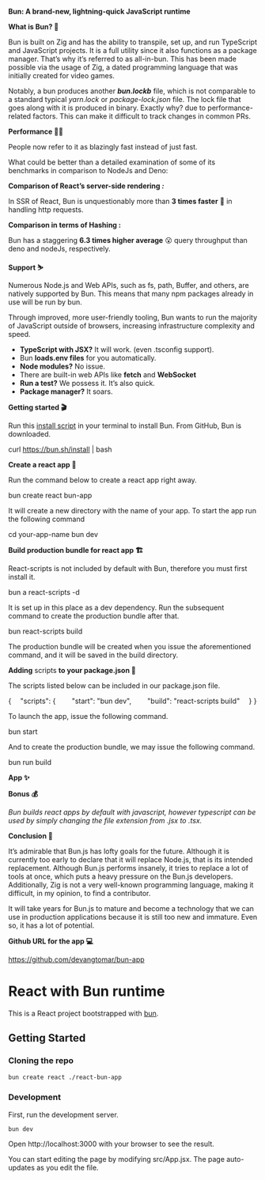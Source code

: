 **Bun: A brand-new, lightning-quick JavaScript runtime**


**What is Bun? 🤔**

Bun is built on Zig and has the ability to transpile, set up, and run TypeScript and JavaScript projects. It is a full utility since it also functions as a package manager. That’s why it’s referred to as all-in-bun. This has been made possible via the usage of Zig, a dated programming language that was initially created for video games.

Notably, a bun produces another ***bun.lockb*** file, which is not comparable to a standard typical *yarn.lock* or *package-lock.json* file. The lock file that goes along with it is produced in binary. Exactly why? due to performance-related factors. This can make it difficult to track changes in common PRs.

**Performance 🏃‍♂️**

People now refer to it as blazingly fast instead of just fast.

What could be better than a detailed examination of some of its benchmarks in comparison to NodeJs and Deno:

**Comparison of React’s server-side rendering *:***

In SSR of React, Bun is unquestionably more than **3 times faster** 🚀 in handling http requests.

**Comparison in terms of Hashing :**

Bun has a staggering **6.3 times higher average** 😮 query throughput than deno and nodeJs, respectively.

**Support ⛷️**

Numerous Node.js and Web APIs, such as fs, path, Buffer, and others, are natively supported by Bun. This means that many npm packages already in use will be run by bun.

Through improved, more user-friendly tooling, Bun wants to run the majority of JavaScript outside of browsers, increasing infrastructure complexity and speed.

- **TypeScript with JSX?** It will work. (even .tsconfig support).
- Bun **loads.env files** for you automatically.
- **Node modules?** No issue.
- There are built-in web APIs like **fetch** and **WebSocket**
- **Run a test?** We possess it. It’s also quick.
- **Package manager?** It soars.

**Getting started 🎬**

Run this [install script](https://bun.sh/install) in your terminal to install Bun. From GitHub, Bun is downloaded.

curl https://bun.sh/install | bash

**Create a react app 🔨**

Run the command below to create a react app right away.

bun create react bun-app

It will create a new directory with the name of your app. To start the app run the following command

cd your-app-name
bun dev


**Build production bundle for react app 🏗️**

React-scripts is not included by default with Bun, therefore you must first install it.

bun a react-scripts -d

It is set up in this place as a dev dependency.
Run the subsequent command to create the production bundle after that.

bun react-scripts build

The production bundle will be created when you issue the aforementioned command, and it will be saved in the build directory.

**Adding** scripts **to your package.json 📜**

The scripts listed below can be included in our package.json file.

{
`  `"scripts": {
`    `"start": "bun dev",
`    `"build": "react-scripts build"
`  `}
}

To launch the app, issue the following command.

bun start

And to create the production bundle, we may issue the following command.

bun run build

**App ✨**

**Bonus 💰**

*Bun builds react apps by default with javascript, however typescript can be used by simply changing the file extension from .jsx to .tsx.*

**Conclusion 💭**

It’s admirable that Bun.js has lofty goals for the future. Although it is currently too early to declare that it will replace Node.js, that is its intended replacement. Although Bun.js performs insanely, it tries to replace a lot of tools at once, which puts a heavy pressure on the Bun.js developers. Additionally, Zig is not a very well-known programming language, making it difficult, in my opinion, to find a contributor.

It will take years for Bun.js to mature and become a technology that we can use in production applications because it is still too new and immature. Even so, it has a lot of potential.

**Github URL for the app 💻**

<https://github.com/devangtomar/bun-app>




# React with Bun runtime

This is a React project bootstrapped with [bun](https://bun.sh/).

## Getting Started

### Cloning the repo

```sh
bun create react ./react-bun-app
```

### Development

First, run the development server.

```
bun dev
```

Open http://localhost:3000 with your browser to see the result.

You can start editing the page by modifying src/App.jsx. The page auto-updates as you edit the file.

